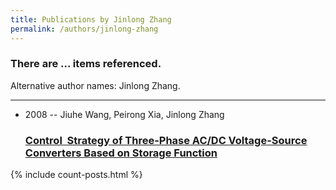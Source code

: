 ```yaml
---
title: Publications by Jinlong Zhang
permalink: /authors/jinlong-zhang
---
```


<h3 id="number-posts">There are ... items referenced.</h3>
<p id='info-authors'>Alternative author names: Jinlong Zhang.</p>
<hr />
<ul class="post-list">
<li><span class='post-meta'>2008 -- Jiuhe Wang, Peirong Xia, Jinlong Zhang</span><h3><a class='post-link' href="{{ site.baseurl }}/control-strategy-of-three-phase-ac-dc-voltage-source-converters-based-on-storage-function">Control  Strategy of Three-Phase AC/DC Voltage-Source Converters Based on Storage Function</a></h3></li>

</ul>
{% include count-posts.html %}
